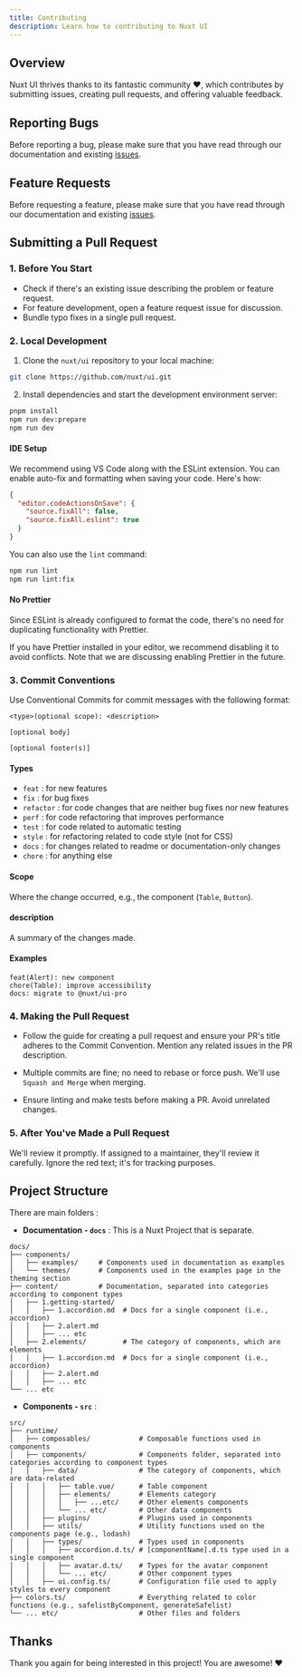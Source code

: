 ```yaml
---
title: Contributing
description: Learn how to contributing to Nuxt UI
---
```


## Overview 

Nuxt UI thrives thanks to its fantastic community ❤️, which contributes by submitting issues, creating pull requests, and offering valuable feedback.


## Reporting Bugs

Before reporting a bug, please make sure that you have read through our documentation and existing [issues](https://github.com/nuxt/ui/issues).

## Feature Requests

Before requesting a feature, please make sure that you have read through our documentation and existing [issues](https://github.com/nuxt/ui/issues).

## Submitting a Pull Request

### 1. Before You Start

- Check if there's an existing issue describing the problem or feature request.
- For feature development, open a feature request issue for discussion.
- Bundle typo fixes in a single pull request.

### 2. Local Development

1. Clone the `nuxt/ui` repository to your local machine:

```sh
git clone https://github.com/nuxt/ui.git
```

2. Install dependencies and start the development environment server:

```sh
pnpm install
npm run dev:prepare
npm run dev
```

#### IDE Setup

We recommend using VS Code along with the ESLint extension. You can enable auto-fix and formatting when saving your code. Here's how:

```json
{
  "editor.codeActionsOnSave": {
    "source.fixAll": false,
    "source.fixAll.eslint": true
  }
}
```

You can also use the `lint` command:

```sh
npm run lint
npm run lint:fix
```

#### No Prettier

Since ESLint is already configured to format the code, there's no need for duplicating functionality with Prettier.

If you have Prettier installed in your editor, we recommend disabling it to avoid conflicts. Note that we are discussing enabling Prettier in the future.

### 3. Commit Conventions

Use Conventional Commits for commit messages with the following format:

```
<type>(optional scope): <description>

[optional body]

[optional footer(s)]
```

#### Types

- `feat` : for new features
- `fix` : for bug fixes
- `refactor` : for code changes that are neither bug fixes nor new features
- `perf` : for code refactoring that improves performance
- `test` : for code related to automatic testing
- `style` : for refactoring related to code style (not for CSS)
- `docs` : for changes related to readme or documentation-only changes
- `chore` : for anything else

#### Scope

Where the change occurred, e.g., the component (`Table`, `Button`).

#### description

A summary of the changes made.

#### Examples

```
feat(Alert): new component
chore(Table): improve accessibility
docs: migrate to @nuxt/ui-pro
```

### 4. Making the Pull Request

- Follow the guide for creating a pull request and ensure your PR's title adheres to the Commit Convention. Mention any related issues in the PR description.

- Multiple commits are fine; no need to rebase or force push. We'll use `Squash and Merge` when merging.

- Ensure linting and make tests before making a PR. Avoid unrelated changes.

### 5. After You've Made a Pull Request

We'll review it promptly. If assigned to a maintainer, they'll review it carefully. Ignore the red text; it's for tracking purposes.

## Project Structure

There are main folders :

- **Documentation - `docs`** : This is a Nuxt Project that is separate.

```
docs/
├── components/
│   ├── examples/     # Components used in documentation as examples
│   └── themes/       # Components used in the examples page in the theming section
├── content/          # Documentation, separated into categories according to component types
│   ├── 1.getting-started/
│   │   ├── 1.accordion.md  # Docs for a single component (i.e., accordion)
│   │   ├── 2.alert.md
│   │   ├── ... etc
│   ├── 2.elements/         # The category of components, which are elements
│   │   ├── 1.accordion.md  # Docs for a single component (i.e., accordion)
│   │   ├── 2.alert.md
│   │   ├── ... etc
└── ... etc
```

- **Components - `src`** :

```
src/
├── runtime/
│   ├── composables/            # Composable functions used in components
│   ├── components/             # Components folder, separated into categories according to component types
│   │   ├── data/               # The category of components, which are data-related
│   │   │   ├── table.vue/      # Table component
│   │   │   ├── elements/       # Elements category
│   │   │   │   ├── ...etc/     # Other elements components
│   │   │   └── ... etc/        # Other data components
│   │   ├── plugins/            # Plugins used in components
│   │   ├── utils/              # Utility functions used on the components page (e.g., lodash)
│   │   ├── types/              # Types used in components
│   │   │   ├── accordion.d.ts/ # [componentName].d.ts type used in a single component
│   │   │   ├── avatar.d.ts/    # Types for the avatar component
│   │   │   └── ... etc/        # Other component types
│   │   ├── ui.config.ts/       # Configuration file used to apply styles to every component
├── colors.ts/                  # Everything related to color functions (e.g., safelistByComponent, generateSafelist)
└── ... etc/                    # Other files and folders
```

## Thanks

Thank you again for being interested in this project! You are awesome! ❤️
